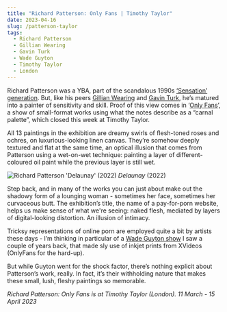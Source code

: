 ```yaml
---
title: "Richard Patterson: Only Fans | Timothy Taylor"
date: 2023-04-16
slug: /patterson-taylor
tags:
  - Richard Patterson
  - Gillian Wearing
  - Gavin Turk
  - Wade Guyton
  - Timothy Taylor
  - London
---
```


Richard Patterson was a YBA, part of the scandalous 1990s [‘Sensation’ generation](https://www.bbc.co.uk/programmes/m001cbsr). But, like his peers [Gillian Wearing](/tags/gillian-wearing) and [Gavin Turk](/tags/gavin-turk), he’s matured into a painter of sensitivity and skill. Proof of this view comes in ‘[Only Fans](https://www.timothytaylor.com/exhibitions/richard-patterson_2023/)’, a show of small-format works using what the notes describe as a “carnal palette”, which closed this week at Timothy Taylor.

All 13 paintings in the exhibition are dreamy swirls of flesh-toned roses and ochres, on luxurious-looking linen canvas. They’re somehow deeply textured and flat at the same time, an optical illusion that comes from Patterson using a wet-on-wet technique: painting a layer of different-coloured oil paint while the previous layer is still wet.

![Richard Patterson 'Delaunay' (2022)](/patterson-taylor-1.jpeg)
*Delaunay* (2022)

Step back, and in many of the works you can just about make out the shadowy form of a lounging woman - sometimes her face, sometimes her curvaceous butt. The exhibition’s title, the name of a pay-for-porn website, helps us make sense of what we're seeing: naked flesh, mediated by layers of digital-looking distortion. An illusion of intimacy.

Tricksy representations of online porn are employed quite a bit by artists these days - I’m thinking in particular of a [Wade Guyton show](https://www.crousel.com/en/article/wade-guyton-natural-wine-2019/) I saw a couple of years back, that made sly use of inkjet prints from XVideos (OnlyFans for the hard-up).

But while Guyton went for the shock factor, there’s nothing explicit about Patterson’s work, really. In fact, it’s their withholding nature that makes these small, lush, fleshy paintings so memorable.

*Richard Patterson: Only Fans is at Timothy Taylor (London). 11 March - 15 April 2023*
